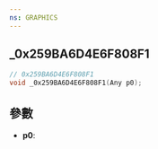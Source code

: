 ```yaml
---
ns: GRAPHICS
---
```

## _0x259BA6D4E6F808F1

```c
// 0x259BA6D4E6F808F1
void _0x259BA6D4E6F808F1(Any p0);
```


## 參數
* **p0**: 

